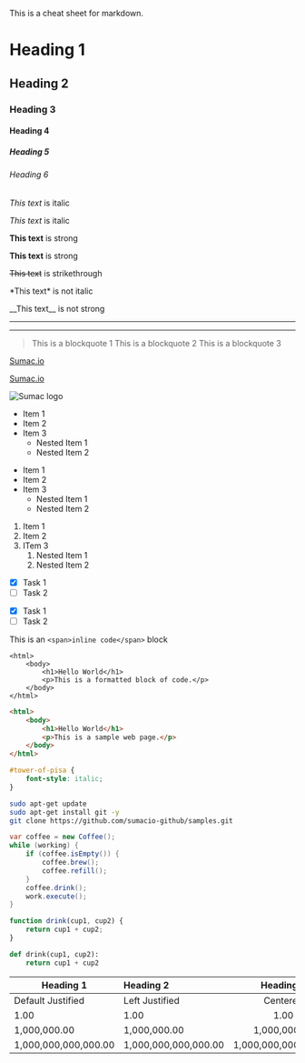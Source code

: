 This is a cheat sheet for markdown.

<!-- Headings -->
# Heading 1
## Heading 2
### Heading 3
#### Heading 4
##### Heading 5
###### Heading 6

<!-- Italics -->
*This text* is italic

_This text_ is italic

<!-- Strong -->
**This text** is strong

__This text__ is strong

<!-- Strikethrough -->
~~This text~~ is strikethrough

<!-- Escape Characters -->
\*This text\* is not italic

\_\_This text\_\_ is not strong

<!-- Horizontal Rule -->
___
---

<!-- Blockquote -->
> This is a blockquote 1
> This is a blockquote 2
> This is a blockquote 3

<!-- Links -->
[Sumac.io](https://github.com/sumacio-github)

[Sumac.io](https://github.com/sumacio-github "Hover over title")

<!-- Images -->
![Sumac logo](https://avatars0.githubusercontent.com/u/54295791?s=200&v=4)

<!-- Unordered List -->
* Item 1
* Item 2
* Item 3
    * Nested Item 1
    * Nested Item 2
- Item 1
- Item 2
- Item 3
    - Nested Item 1
    - Nested Item 2

<!-- Ordered List -->
1. Item 1
1. Item 2
1. ITem 3
    1. Nested Item 1
    1. Nested Item 2

<!-- Task List -->
* [x] Task 1
* [ ] Task 2
- [x] Task 1
- [ ] Task 2

<!-- Inline Code -->
This is an `<span>inline code</span>` block

<!-- Code Block -->
```
<html>
    <body>
        <h1>Hello World</h1>
        <p>This is a formatted block of code.</p>
    </body>
</html>
```
```html
<html>
    <body>
        <h1>Hello World</h1>
        <p>This is a sample web page.</p>
    </body>
</html>
```
```css
#tower-of-pisa {
    font-style: italic;
}
```
```bash
sudo apt-get update
sudo apt-get install git -y
git clone https://github.com/sumacio-github/samples.git
```
```java
var coffee = new Coffee();
while (working) {
    if (coffee.isEmpty()) {
        coffee.brew();
        coffee.refill();
    }
    coffee.drink();
    work.execute();
}
```
```javascript
function drink(cup1, cup2) {
    return cup1 + cup2;
}
```
```python
def drink(cup1, cup2):
    return cup1 + cup2
```

<!-- Tables -->
| Heading 1 | Heading 2 | Heading 3 | Heading 4 |
| --------- |:--------- |:---------:| -----------:|
| Default Justified | Left Justified | Centered | Right Justified |
| 1.00 | 1.00 | 1.00 | 1.00 |
| 1,000,000.00 | 1,000,000.00 | 1,000,000.00 | 1,000,000.00 |
| 1,000,000,000,000.00 | 1,000,000,000,000.00 | 1,000,000,000,000.00 | 1,000,000,000,000.00 |
